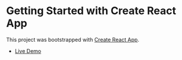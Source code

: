 # Getting Started with Create React App

This project was bootstrapped with [Create React App](https://github.com/facebook/create-react-app).

- [Live Demo](https://realtime-chat-app-two.vercel.app)
